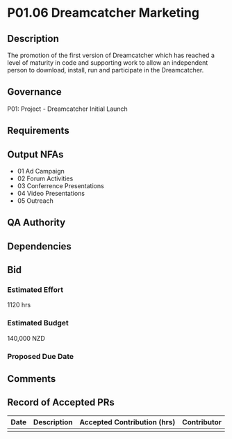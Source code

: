 # P01.06 Dreamcatcher Marketing

## Description

The promotion of the first version of Dreamcatcher which has reached a level of maturity in code and supporting work to allow an independent person to download, install, run and participate in the Dreamcatcher.

## Governance

P01: Project - Dreamcatcher Initial Launch 

## Requirements

## Output NFAs

- 01 Ad Campaign
- 02 Forum Activities
- 03 Conferrence Presentations
- 04 Video Presentations
- 05 Outreach

## QA Authority

## Dependencies

## Bid 

### Estimated Effort

1120 hrs

### Estimated Budget

140,000 NZD

### Proposed Due Date

## Comments 

## Record of Accepted PRs

| Date      | Description | Accepted Contribution (hrs) | Contributor |
| ----------- | ----------- | ----------- | ----------- |
|   |   |   | 




